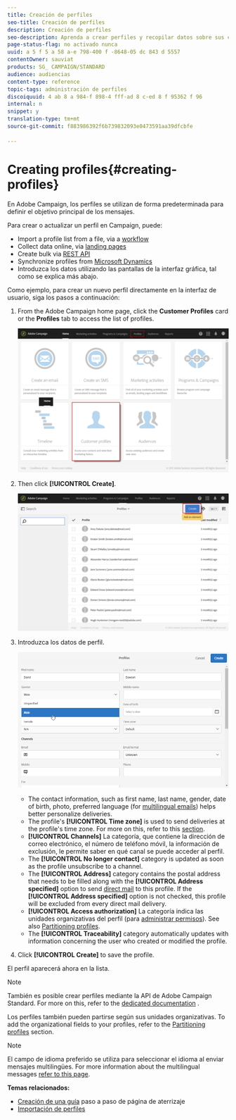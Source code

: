 ```yaml
---
title: Creación de perfiles
seo-title: Creación de perfiles
description: Creación de perfiles
seo-description: Aprenda a crear perfiles y recopilar datos sobre sus contactos mediante API, funciones de importación, adquisiciones en línea, actualizaciones automáticas o manuales.
page-status-flag: no activado nunca
uuid: a 5 f 5 a 58 a-e 798-400 f -8648-05 dc 843 d 5557
contentOwner: sauviat
products: SG_ CAMPAIGN/STANDARD
audience: audiencias
content-type: reference
topic-tags: administración de perfiles
discoiquuid: 4 ab 8 a 984-f 898-4 fff-ad 8 c-ed 8 f 95362 f 96
internal: n
snippet: y
translation-type: tm+mt
source-git-commit: f883986392f6b739832093e0473591aa39dfcbfe

---
```



# Creating profiles{#creating-profiles}

En Adobe Campaign, los perfiles se utilizan de forma predeterminada para definir el objetivo principal de los mensajes.

Para crear o actualizar un perfil en Campaign, puede:

* Import a profile list from a file, via a [workflow](https://helpx.adobe.com/campaign/kt/acs/using/acs-importing-profiles-feature-video-using.html)
* Collect data online, via [landing pages](https://docs.campaign.adobe.com/doc/standard/getting_started/en/ACS_CreateLandingPage.html)
* Create bulk via [REST API](http://docs.campaign.adobe.com/doc/standard/en/api/ACS_API.html)
* Synchronize profiles from [Microsoft Dynamics](https://helpx.adobe.com/campaign/kb/acs-ms-dynamics.html)
* Introduzca los datos utilizando las pantallas de la interfaz gráfica, tal como se explica más abajo.

Como ejemplo, para crear un nuevo perfil directamente en la interfaz de usuario, siga los pasos a continuación:

1. From the Adobe Campaign home page, click the **Customer Profiles** card or the **Profiles** tab to access the list of profiles.

   ![](assets/profile_creation_1.png)

1. Then click **[!UICONTROL Create]**.

   ![](assets/profile_creation.png)

1. Introduzca los datos de perfil.

   ![](assets/profile_creation1.png)

   * The contact information, such as first name, last name, gender, date of birth, photo, preferred language (for [multilingual emails](../../channels/using/creating-a-multilingual-email.md)) helps better personalize deliveries.
   * The profile's **[!UICONTROL Time zone]** is used to send deliveries at the profile's time zone. For more on this, refer to this [section](../../sending/using/sending-messages-at-the-recipient-s-time-zone.md).
   * **[!UICONTROL Channels]** La categoría, que contiene la dirección de correo electrónico, el número de teléfono móvil, la información de exclusión, le permite saber en qué canal se puede acceder al perfil.
   * The **[!UICONTROL No longer contact]** category is updated as soon as the profile unsubscribe to a channel.
   * The **[!UICONTROL Address]** category contains the postal address that needs to be filled along with the **[!UICONTROL Address specified]** option to send [direct mail](../../channels/using/about-direct-mail.md) to this profile. If the **[!UICONTROL Address specified]** option is not checked, this profile will be excluded from every direct mail delivery.
   * **[!UICONTROL Access authorization]** La categoría indica las unidades organizativas del perfil (para [administrar permisos](../../administration/using/about-access-management.md)). See also [Partitioning profiles](../../administration/using/organizational-units.md#partitioning-profiles).
   * The **[!UICONTROL Traceability]** category automatically updates with information concerning the user who created or modified the profile.

1. Click **[!UICONTROL Create]** to save the profile.

El perfil aparecerá ahora en la lista.

>[!NOTE]
>
>También es posible crear perfiles mediante la API de Adobe Campaign Standard. For more on this, refer to the [dedicated documentation](https://docs.campaign.adobe.com/doc/standard/en/api/ACS_API.html#creating-profiles) .

Los perfiles también pueden partirse según sus unidades organizativas. To add the organizational fields to your profiles, refer to the [Partitioning profiles](../../administration/using/organizational-units.md#partitioning-profiles) section.

>[!NOTE]
>
>El campo de idioma preferido se utiliza para seleccionar el idioma al enviar mensajes multilingües. For more information about the multilingual messages [refer to this page](../../channels/using/creating-a-multilingual-email.md).

**Temas relacionados:**

* [Creación de una guía](https://docs.campaign.adobe.com/doc/standard/getting_started/en/ACS_CreateLandingPage.html) paso a paso de página de aterrizaje
* [Importación de perfiles](https://helpx.adobe.com/campaign/kt/acs/using/acs-importing-profiles-feature-video-using.html)

